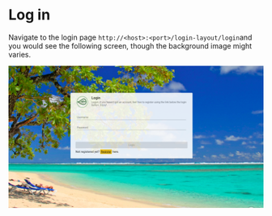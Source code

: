 # Log in

Navigate to the login page `http://<host>:<port>/login-layout/login`and you would see the following screen, though the background image might varies.

![](../.gitbook/assets/selection_002.png)

